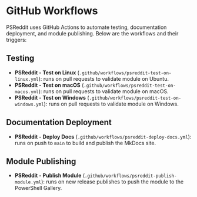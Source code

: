 # GitHub Workflows

PSReddit uses GitHub Actions to automate testing, documentation deployment, and module publishing. Below are the workflows and their triggers:

## Testing

- **PSReddit - Test on Linux** (`.github/workflows/psreddit-test-on-linux.yml`): runs on pull requests to validate module on Ubuntu.
- **PSReddit - Test on macOS** (`.github/workflows/psreddit-test-on-macos.yml`): runs on pull requests to validate module on macOS.
- **PSReddit - Test on Windows** (`.github/workflows/psreddit-test-on-windows.yml`): runs on pull requests to validate module on Windows.

## Documentation Deployment

- **PSReddit - Deploy Docs** (`.github/workflows/psreddit-deploy-docs.yml`): runs on push to `main` to build and publish the MkDocs site.

## Module Publishing

- **PSReddit - Publish Module** (`.github/workflows/psreddit-publish-module.yml`): runs on new release publishes to push the module to the PowerShell Gallery.
